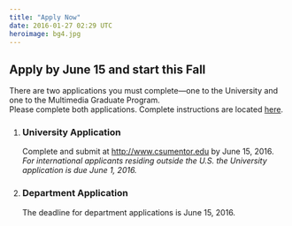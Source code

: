 ```yaml
---
title: "Apply Now"
date: 2016-01-27 02:29 UTC
heroimage: bg4.jpg
---
```

Apply by June 15 and start this Fall
----
There are two applications you must complete—one to the University and one to the Multimedia Graduate Program.  
Please complete both applications. Complete instructions are located [here](../admission/).

1. ### University Application
   Complete and submit at http://www.csumentor.edu by June 15, 2016.<br>
   *For international applicants residing outside the U.S. the University application is due June 1, 2016.*

2. ### Department Application
   <script id="rbox-loader-script" data-expand-hash="#op-fk062i6-masters-degree-in-multimedia" data-hide-back-links></script>
   The deadline for department applications is June 15, 2016.
